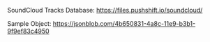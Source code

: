 SoundCloud Tracks Database:
https://files.pushshift.io/soundcloud/

Sample Object:
https://jsonblob.com/4b650831-4a8c-11e9-b3b1-9f9ef83c4950
